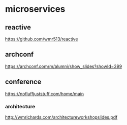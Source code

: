# microservices

## reactive

https://github.com/wmr513/reactive

## archconf

https://archconf.com/m/alumni/show_slides?showId=399

## conference

https://nofluffjuststuff.com/home/main

### architecture

http://wmrichards.com/architectureworkshopslides.pdf
